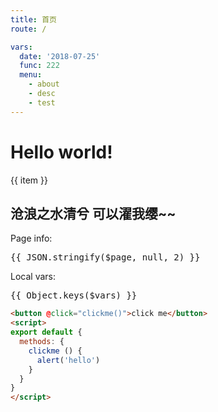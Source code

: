 ```yaml
---
title: 首页
route: /

vars:
  date: '2018-07-25'
  func: 222
  menu:
    - about
    - desc
    - test
---
```


# Hello world!

<router-link v-for="item in $vars.menu" :key="item" :to="item">
{{ item }}
</router-link>

## 沧浪之水清兮 可以濯我缨~~

Page info:

<pre>
{{ JSON.stringify($page, null, 2) }}
</pre>

Local vars:

<pre>
{{ Object.keys($vars) }}
</pre>


```html
<button @click="clickme()">click me</button>
<script>
export default {
  methods: {
    clickme () {
      alert('hello')
    }
  }
}
</script>
```